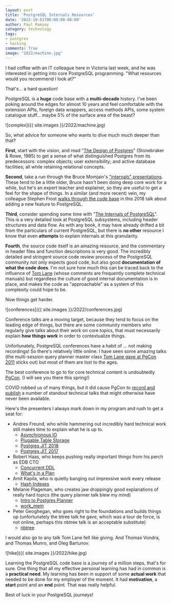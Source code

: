```yaml
---
layout: post
title: 'PostgreSQL Internals Resources'
date: '2022-10-01T00:00:00-08:00'
author: Paul Ramsey
category: technology
tags:
- postgres
- hacking
comments: True
image: "2022/machine.jpg"
---
```


I had coffee with an IT colleague here in Victoria last week, and he was interested in getting into core PostgreSQL programming. "What resources would you recommend I look at?"

That's... a hard question!

PostgreSQL is a **huge** code base with a **multi-decade** history. I've been poking around the edges for almost 10 years and feel comfortable with the extension APIs, foreign data wrappers, access methods APIs, some system catalogue stuff... maybe 5% of the surface area of the beast?

![complex]({{ site.images }}/2022/machine.jpg)

So, what advice for someone who wants to dive much much deeper than that?

**First**, start with the vision, and read "[The Design of Postgres](https://dsf.berkeley.edu/papers/ERL-M85-95.pdf)" (Stonebraker & Rowe, 1985) to get a sense of what distinguished Postgres from its predecessors: complex objects; user extensibility; and active database facilities; all while retaining relational concepts.

**Second**, take a run through the Bruce Momjain's ["internals" presentations](https://momjian.us/main/presentations/internals.html). These tend to be a little older, Bruce hasn't been doing deep core work for a while, but he's an expert teacher and explainer, so they are useful to get a feel for the shape of things. In a similar (and more recent) vein, my colleague Stephen Frost [walks through the code base](https://www.youtube.com/watch?v=51yez5gBFmI) in this 2018 talk about adding a new feature to PostgreSQL.

**Third**, consider spending some time with "[The Internals of PostgreSQL](http://www.interdb.jp/pg/)". This is a very detailed look at PostgreSQL subsystems, including header structures and data flow. As with any book, it may have already drifted a bit from the particulars of current PostgreSQL, but there is **no other** resource I know that even **attempts** to explain internals at this granularity.

**Fourth**, the source code itself is an amazing resource, and the commentary in header files and function descriptions is very good. The incredibly detailed and stringent source code review process of the PostgreSQL community not only expects good code, but also good **documentation of what the code does**. I'm not sure how much this can be traced back to the influence of [Tom Lane](https://en.wikipedia.org/wiki/Tom_Lane_%28computer_scientist%29) (whose comments are frequently complete technical manuals) but regardless the culture of good internal documentation is in place, and makes the code as "approachable" as a system of this complexity could hope to be.

Now things get harder. 

![conferences]({{ site.images }}/2022/conferences.jpg)

Conference talks are a moving target, because they tend to focus on the leading edge of things, but there are some community members who regularly give talks about their work on core topics, that must necessarily explain **how things work** in order to contextualize things.

Unfortunately, PostgreSQL conferences have a habit of ... not making recordings! So there's relatively little online. I have seen some amazing talks (the multi-session query planner master class [Tom Lane gave at PgCon 2011](https://www.pgcon.org/2011/schedule/events/350.en.html) sticks out) but most of them are lost to the ages. 

The best conference to go to for core technical content is undoubtedly [PgCon](https://www.pgcon.org/). (I will see you there this spring!)

COVID robbed us of many things, but it did cause PgCon to [record and publish](https://www.youtube.com/c/PgconOrg/videos) a number of standout technical talks that might otherwise have never been available.

Here's the presenters I always mark down in my program and rush to get a seat for:

* Andres Freund, who while hammering out incredibly hard technical work still makes time to explain what he is up to. 
  * [Asynchronous IO](https://www.youtube.com/watch?v=CD0w3gWBF7s)
  * [Plugable Table Storage](https://www.youtube.com/watch?v=mTfvA9EQIz8)
  * [Postgres JIT 2018](https://www.youtube.com/watch?v=-rpsboLc8wU)
  * [Postgres JIT 2017](https://www.youtube.com/watch?v=v3NAJOFi2jU)
* Robert Haas, who keeps pushing really important things from his perch as EDB CTO
  * [Concurrent DDL](https://www.youtube.com/watch?v=kbtkKh9B7eo)
  * [What's in a Plan](https://www.youtube.com/watch?v=YH0zRk7NSfE)
* Amit Kapila, who is quietly banging out impressive work every release
  * [Hash Indexes](https://www.youtube.com/watch?v=SCaBmBbLTPQ)
* Melanie Plageman, who creates jaw droppingly good explanations of really hard topics (the query planner talk blew my mind)
  * [Intro to Postgres Planner](https://www.youtube.com/watch?v=j7UPVU5UCV4)
  * [work_mem](https://www.youtube.com/watch?v=mA8ODr4mAwo)
* Peter Geoghegan, who goes right to the foundations and builds things up (unfortunately the btree talk he gave, which was a tour de force, is not online, perhaps this nbtree talk is an acceptable substitute)
  * [nbtree](https://www.youtube.com/watch?v=p5RaATILoiE)

I would also go to any talk Tom Lane felt like giving. And Thomas Vondra, and Thomas Munro, and Oleg Bartunov. 

![hike]({{ site.images }}/2022/hike.jpg)

Learning the PostgreSQL code base is a journey of a million steps, that's for sure. One thing that all my effective personal learning has had in common is a **practical need**. My learning has been in support of some **actual work** that needed to be done for my employer of the moment. It had **motivation**, a **start** point and an **end** point. That was really helpful.

Best of luck in your PostgreSQL journeys!

